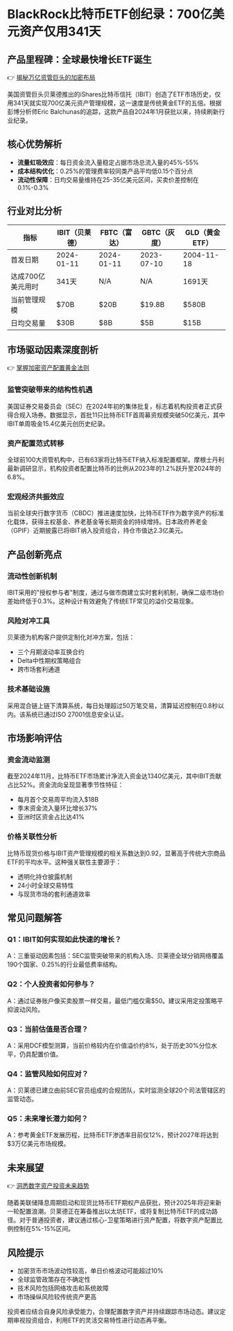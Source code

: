 # BlackRock比特币ETF创纪录：700亿美元资产仅用341天

## 产品里程碑：全球最快增长ETF诞生
👉 [揭秘万亿资管巨头的加密布局](https://bit.ly/okx_welcome)

美国资管巨头贝莱德推出的iShares比特币信托（IBIT）创造了ETF市场历史，仅用341天就实现700亿美元资产管理规模，这一速度是传统黄金ETF的五倍。根据彭博分析师Eric Balchunas的追踪，这款产品自2024年1月获批以来，持续刷新行业纪录。

## 核心优势解析
- **流量虹吸效应**：每日资金流入量稳定占据市场总流入量的45%-55%
- **成本结构优化**：0.25%的管理费率较同类产品平均低0.15个百分点
- **流动性保障**：日均交易量维持在25-35亿美元区间，买卖价差控制在0.1%-0.3%

## 行业对比分析

| 指标                | IBIT（贝莱德） | FBTC（富达） | GBTC（灰度） | GLD（黄金ETF） |
|---------------------|---------------|-------------|-------------|---------------|
| 首发日期            | 2024-01-11    | 2024-01-11  | 2023-07-10  | 2004-11-18    |
| 达成700亿美元用时   | 341天         | N/A         | N/A         | 1691天        |
| 当前管理规模        | $70B          | $20B        | $19.8B      | $580B         |
| 日均交易量          | $30B          | $8B         | $5B         | $15B          |

## 市场驱动因素深度剖析
👉 [掌握加密资产配置黄金法则](https://bit.ly/okx_welcome)

### 监管突破带来的结构性机遇
美国证券交易委员会（SEC）在2024年初的集体批复，标志着机构投资者正式获得合规入场券。数据显示，首批11只比特币ETF首周募资规模突破50亿美元，其中IBIT单周吸金15.4亿美元创历史纪录。

### 资产配置范式转移
全球前100大资管机构中，已有63家将比特币ETF纳入标准配置框架。摩根士丹利最新调研显示，机构投资者配置比特币的比例从2023年的1.2%跃升至2024年的6.8%。

### 宏观经济共振效应
当前全球央行数字货币（CBDC）推进速度加快，比特币ETF作为数字资产的标准化载体，获得主权基金、养老基金等长期资金的持续增持。日本政府养老金（GPIF）近期披露已将IBIT纳入投资组合，持仓市值达2.3亿美元。

## 产品创新亮点
### 流动性创新机制
IBIT采用的"授权参与者"制度，通过与做市商建立实时套利机制，确保二级市场价差始终低于0.3%。这种设计有效避免了传统ETF常见的溢价交易现象。

### 风险对冲工具
贝莱德为机构客户提供定制化对冲方案，包括：
- 三个月期波动率互换合约
- Delta中性期权策略组合
- 跨市场套利通道

### 技术基础设施
采用混合链上链下清算系统，每日处理超过50万笔交易，清算延迟控制在0.8秒以内。该系统已通过ISO 27001信息安全认证。

## 市场影响评估
### 资金流动监测
截至2024年11月，比特币ETF市场累计净流入资金达1340亿美元，其中IBIT贡献占比52%。资金流向呈现显著季节性特征：
- 每月首个交易周平均流入$18B
- 季末资金流入量环比增长37%
- 亚洲时区资金占比达41%

### 价格关联性分析
比特币现货价格与IBIT资产管理规模的相关系数达到0.92，显著高于传统大宗商品ETF的平均水平。这种强关联性主要源于：
- 透明化持仓披露机制
- 24小时全球交易特性
- 与现货市场的套利通道效率

## 常见问题解答
### Q1：IBIT如何实现如此快速的增长？
A：三重驱动因素包括：SEC监管突破带来的机构入场、贝莱德全球分销网络覆盖190个国家、0.25%的行业最低费率结构。

### Q2：个人投资者如何参与？
A：通过证券账户像买卖股票一样交易，最低门槛仅需$50。建议采用定投策略平抑波动风险。

### Q3：当前估值是否合理？
A：采用DCF模型测算，当前价格较内在价值溢价约8%，处于历史30%分位水平，仍具配置价值。

### Q4：监管风险如何应对？
A：贝莱德已建立由前SEC官员组成的合规团队，实时监测全球20个司法管辖区的监管动态。

### Q5：未来增长潜力如何？
A：参考黄金ETF发展历程，比特币ETF渗透率目前仅12%，预计2027年将达到$3万亿美元市场规模。

## 未来展望
👉 [洞悉数字资产投资未来趋势](https://bit.ly/okx_welcome)

随着美联储降息周期启动和现货比特币ETF期权产品获批，预计2025年将迎来新一轮配置浪潮。贝莱德正在筹备推出以太坊ETF，或将复制比特币ETF的成功路径。对于普通投资者，建议通过核心-卫星策略进行资产配置，将数字资产配置比例控制在5%-15%区间。

## 风险提示
- 加密货币市场波动性较高，单日价格波动可能超过10%
- 全球监管政策存在不确定性
- 技术风险包括网络攻击和系统故障
- 市场操纵风险较传统资产更高

投资者应结合自身风险承受能力，合理配置数字资产并持续跟踪市场动态。建议定期审视投资组合，利用ETF的灵活交易特性进行动态再平衡。